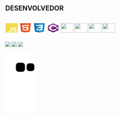 ## DESENVOLVEDOR
<!--div align="center">
  <a href="https://github.com/taviobrmg">
  <img height="180em" src="https://github-readme-stats.vercel.app/api?username=taviobrmg&show_icons=true&theme=dracula&include_all_commits=true&count_private=true"/>
  <img height="180em" src="https://github-readme-stats.vercel.app/api/top-langs/?username=taviobrmg&layout=compact&langs_count=7&theme=dracula"/>
</div-->
<div style="display: inline_block"><br>
  <img align="center" height="30" width="40" src="https://raw.githubusercontent.com/devicons/devicon/master/icons/javascript/javascript-plain.svg">
  <img align="center" height="30" width="40" src="https://raw.githubusercontent.com/devicons/devicon/master/icons/html5/html5-original.svg">
  <img align="center" height="30" width="40" src="https://raw.githubusercontent.com/devicons/devicon/master/icons/css3/css3-original.svg">
  <img align="center" height="30" width="40" src="https://raw.githubusercontent.com/devicons/devicon/master/icons/csharp/csharp-original.svg">
  <img align="center" height="30" width="40" src="https://cdn.jsdelivr.net/gh/devicons/devicon/icons/jquery/jquery-original.svg">
  <img align="center" height="30" width="40" src="https://cdn.jsdelivr.net/gh/devicons/devicon/icons/php/php-plain.svg">
  <img align="center" height="30" width="40" src="https://cdn.jsdelivr.net/gh/devicons/devicon/icons/mysql/mysql-original.svg">
  <img align="center" height="30" width="40" src="https://cdn.jsdelivr.net/gh/devicons/devicon/icons/java/java-original.svg">
  <!--img align="right"  height="150" style="border-radius:50px;" src="https://user-images.githubusercontent.com/44513087/210116777-47cc1c4d-2c40-44e0-b0c2-600005086a2d.png"-->
</div>
  
  ##
 
<div>
 <a href="https://discordapp.com/users/9449" target="_blank"><img src="https://img.shields.io/badge/Discord-7289DA?style=for-the-badge&logo=discord&logoColor=white" target="_blank"></a> 
  <a href = "mailto:luizotavio.ti@hotmail.com"><img src="https://img.shields.io/badge/-Gmail-%23333?style=for-the-badge&logo=gmail&logoColor=white" target="_blank"></a>
  <a href="https://br.linkedin.com/in/luizotavio-ti" target="_blank"><img src="https://img.shields.io/badge/-LinkedIn-%230077B5?style=for-the-badge&logo=linkedin&logoColor=white" target="_blank"></a> 
 
  ![Snake animation](https://github.com/taviobrmg/taviobrmg/blob/output/github-contribution-grid-snake.svg)
 
</div>

